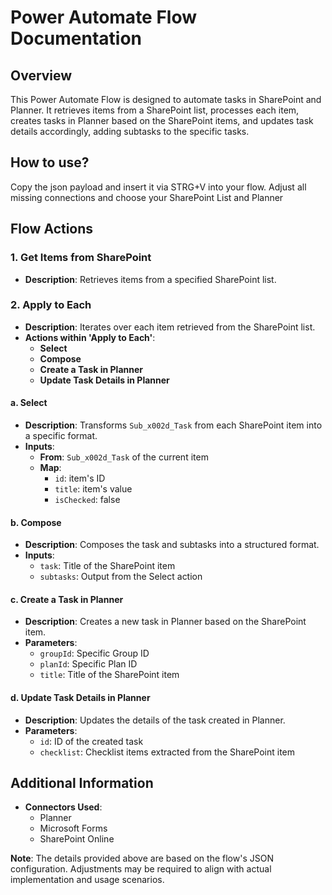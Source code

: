 # Power Automate Flow Documentation

## Overview
This Power Automate Flow is designed to automate tasks in SharePoint and Planner. It retrieves items from a SharePoint list, processes each item, creates tasks in Planner based on the SharePoint items, and updates task details accordingly, adding subtasks to the specific tasks.

## How to use?
Copy the json payload and insert it via STRG+V into your flow. Adjust all missing connections and choose your SharePoint List and Planner

## Flow Actions

### 1. Get Items from SharePoint
- **Description**: Retrieves items from a specified SharePoint list.

### 2. Apply to Each
- **Description**: Iterates over each item retrieved from the SharePoint list.
- **Actions within 'Apply to Each'**:
  - **Select**
  - **Compose**
  - **Create a Task in Planner**
  - **Update Task Details in Planner**

#### a. Select
- **Description**: Transforms `Sub_x002d_Task` from each SharePoint item into a specific format.
- **Inputs**: 
  - **From**: `Sub_x002d_Task` of the current item
  - **Map**: 
    - `id`: item's ID
    - `title`: item's value
    - `isChecked`: false

#### b. Compose
- **Description**: Composes the task and subtasks into a structured format.
- **Inputs**: 
  - `task`: Title of the SharePoint item
  - `subtasks`: Output from the Select action

#### c. Create a Task in Planner
- **Description**: Creates a new task in Planner based on the SharePoint item.
- **Parameters**:
  - `groupId`: Specific Group ID
  - `planId`: Specific Plan ID
  - `title`: Title of the SharePoint item

#### d. Update Task Details in Planner
- **Description**: Updates the details of the task created in Planner.
- **Parameters**:
  - `id`: ID of the created task
  - `checklist`: Checklist items extracted from the SharePoint item

## Additional Information
- **Connectors Used**:
  - Planner
  - Microsoft Forms
  - SharePoint Online


**Note**: The details provided above are based on the flow's JSON configuration. Adjustments may be required to align with actual implementation and usage scenarios.
